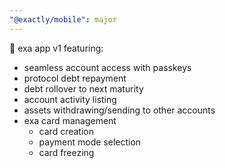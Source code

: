 ```yaml
---
"@exactly/mobile": major
---
```


🔖 exa app v1 featuring:

- seamless account access with passkeys
- protocol debt repayment
- debt rollover to next maturity
- account activity listing
- assets withdrawing/sending to other accounts
- exa card management
  - card creation
  - payment mode selection
  - card freezing

